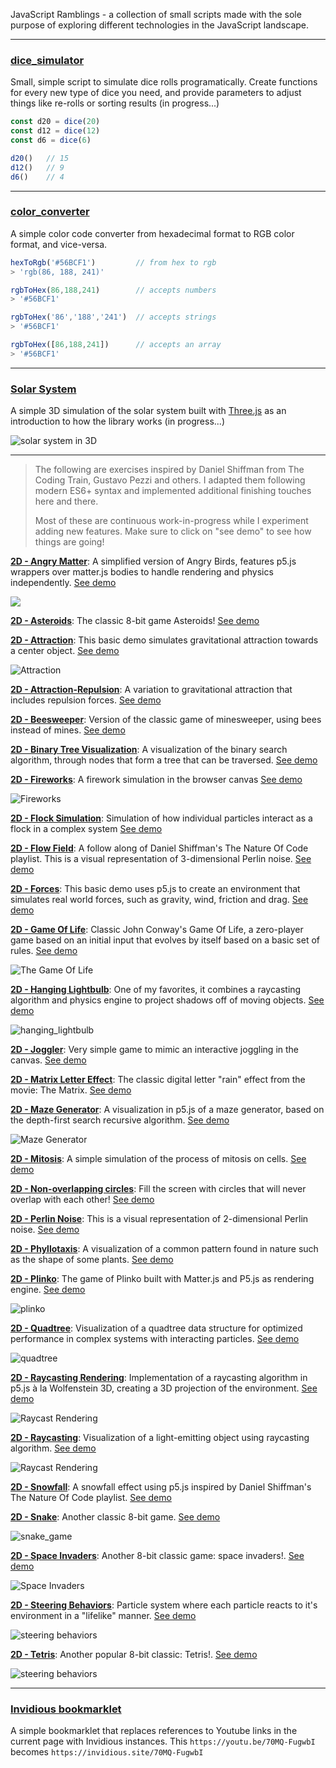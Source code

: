 JavaScript Ramblings - a collection of small scripts made with the sole purpose of exploring different technologies in the JavaScript landscape.

---
### [dice_simulator](https://github.com/herokunt/javascript_ramblings/blob/main/dice.js)

Small, simple script to simulate dice rolls programatically. Create functions for every new type of dice you need, and provide parameters to adjust things like re-rolls or sorting results (in progress...)

```js
const d20 = dice(20)
const d12 = dice(12)
const d6 = dice(6)

d20()   // 15
d12()   // 9
d6()    // 4
```
---
### [color_converter](https://github.com/herokunt/javascript_ramblings/blob/main/colover_converter.js)

A simple color code converter from hexadecimal format to RGB color format, and vice-versa.

```js
hexToRgb('#56BCF1')         // from hex to rgb
> 'rgb(86, 188, 241)'

rgbToHex(86,188,241)        // accepts numbers
> '#56BCF1'

rgbToHex('86','188','241')  // accepts strings
> '#56BCF1'

rgbToHex([86,188,241])      // accepts an array
> '#56BCF1'

```


---
### [Solar System](https://github.com/herokunt/javascript_ramblings/blob/main/3D/planets.js)

A simple 3D simulation of the solar system built with [Three.js](https://threejs.org) as an introduction to how the library works (in progress...)

![solar system in 3D](3D/assets/solar.png)

---
> The following are exercises inspired by Daniel Shiffman from The Coding Train, Gustavo Pezzi and others. I adapted them following modern ES6+ syntax and implemented additional finishing touches here and there.
>
> Most of these are continuous work-in-progress while I experiment adding new features. Make sure to click on "see demo" to see how things are going!

**[2D - Angry Matter](https://github.com/herokunt/javascript_ramblings/blob/main/2D/angry_matter.js)**: A simplified version of Angry Birds, features p5.js wrappers over matter.js bodies to handle rendering and physics independently. [See demo](https://editor.p5js.org/fall-parameter/sketches/Q6PcOhQBl)

![](2D/assets/polygons.gif)

**[2D - Asteroids](https://github.com/herokunt/javascript_ramblings/blob/main/2D/asteroids.js)**: The classic 8-bit game Asteroids! [See demo](https://editor.p5js.org/fall-parameter/sketches/EBnF9Q-1N)

**[2D - Attraction](https://github.com/herokunt/javascript_ramblings/blob/main/2D/noc_physics.js)**: This basic demo simulates gravitational attraction towards a center object. [See demo](https://editor.p5js.org/fall-parameter/sketches/HmzJS_pB8)

![Attraction](2D/assets/attraction.gif)

**[2D - Attraction-Repulsion](https://github.com/herokunt/javascript_ramblings/blob/main/2D/noc_attraction.js)**: A variation to gravitational attraction that includes repulsion forces. [See demo](https://editor.p5js.org/fall-parameter/sketches/5bTOj2boj)

**[2D - Beesweeper](https://github.com/herokunt/javascript_ramblings/blob/main/2D/beesweeper.js)**: Version of the classic game of minesweeper, using bees instead of mines. [See demo](https://editor.p5js.org/fall-parameter/sketches/ExafupoVm)

**[2D - Binary Tree Visualization](https://github.com/herokunt/javascript_ramblings/blob/main/2D/binary_tree.js)**: A visualization of the binary search algorithm, through nodes that form a tree that can be traversed. [See demo](https://editor.p5js.org/fall-parameter/sketches/XZ8q5Uljy)

**[2D - Fireworks](https://github.com/herokunt/javascript_ramblings/blob/main/2D/fireworks.js)**: A firework simulation in the browser canvas [See demo](https://editor.p5js.org/fall-parameter/sketches/oQ_ScPSZq)

![Fireworks](2D/assets/fireworks.gif)

**[2D - Flock Simulation](https://github.com/herokunt/javascript_ramblings/blob/main/2D/flock_simulation.js)**: Simulation of how individual particles interact as a flock in a complex system [See demo](https://editor.p5js.org/fall-parameter/sketches/cq-M6CW1k)

**[2D - Flow Field](https://github.com/herokunt/javascript_ramblings/blob/main/2D/noc_flowfield.js)**: A follow along of Daniel Shiffman's The Nature Of Code playlist. This is a visual representation of 3-dimensional Perlin noise. [See demo](https://editor.p5js.org/fall-parameter/sketches/PxvmM0PMq)

**[2D - Forces](https://github.com/herokunt/javascript_ramblings/blob/main/2D/noc_forces.js)**: This basic demo uses p5.js to create an environment that simulates real world forces, such as gravity, wind, friction and drag. [See demo](https://editor.p5js.org/fall-parameter/sketches/5KQupIlIW)

**[2D - Game Of Life](https://github.com/herokunt/javascript_ramblings/blob/main/2D/game_of_life.js)**: Classic John Conway's Game Of Life, a zero-player game based on an initial input that evolves by itself based on a basic set of rules. [See demo](https://editor.p5js.org/fall-parameter/sketches/NLFQKHvjr)

![The Game Of Life](2D/assets/game_life.gif)

**[2D - Hanging Lightbulb](https://github.com/herokunt/javascript_ramblings/blob/main/2D/hanging_lightbulb.js)**: One of my favorites, it combines a raycasting algorithm and physics engine to project shadows off of moving objects. [See demo](https://editor.p5js.org/fall-parameter/sketches/iRAe03G1W)

![hanging_lightbulb](2D/assets/hanging_lightbulb.gif)

**[2D - Joggler](https://github.com/herokunt/javascript_ramblings/blob/main/2D/joggler.js)**: Very simple game to mimic an interactive joggling in the canvas. [See demo](https://editor.p5js.org/fall-parameter/sketches/d5aRIpu00)

**[2D - Matrix Letter Effect](https://github.com/herokunt/javascript_ramblings/blob/main/2D/matrix_letters.js)**: The classic digital letter "rain" effect from the movie: The Matrix. [See demo](https://editor.p5js.org/fall-parameter/sketches/7RUbiCt1b)

**[2D - Maze Generator](https://github.com/herokunt/javascript_ramblings/blob/main/2D/maze_generator.js)**: A visualization in p5.js of a maze generator, based on the depth-first search recursive algorithm. [See demo](https://editor.p5js.org/fall-parameter/sketches/Y_IB8Scm4)

![Maze Generator](2D/assets/maze.gif)

**[2D - Mitosis](https://github.com/herokunt/javascript_ramblings/blob/main/2D/mitosis.js)**: A simple simulation of the process of mitosis on cells. [See demo](https://editor.p5js.org/fall-parameter/sketches/8iVEnifrI)

**[2D - Non-overlapping circles](https://github.com/herokunt/javascript_ramblings/blob/main/2D/overlap.js)**: Fill the screen with circles that will never overlap with each other! [See demo](https://editor.p5js.org/fall-parameter/sketches/hm3joNACl)

**[2D - Perlin Noise](https://github.com/herokunt/javascript_ramblings/blob/main/2D/noc_perlin_noise.js)**: This is a visual representation of 2-dimensional Perlin noise. [See demo](https://editor.p5js.org/fall-parameter/sketches/oGkwnNowr)

**[2D - Phyllotaxis](https://github.com/herokunt/javascript_ramblings/blob/main/2D/phyllotaxis.js)**: A visualization of a common pattern found in nature such as the shape of some plants. [See demo](https://editor.p5js.org/fall-parameter/sketches/u7RBrO09p)

**[2D - Plinko](https://github.com/herokunt/javascript_ramblings/blob/main/2D/plinko.js)**: The game of Plinko built with Matter.js and P5.js as rendering engine. [See demo](https://editor.p5js.org/fall-parameter/sketches/FD9i-1nL0F)

![plinko](2D/assets/plinko.gif)

**[2D - Quadtree](https://github.com/herokunt/javascript_ramblings/blob/main/2D/quadtree.js)**: Visualization of a quadtree data structure for optimized performance in complex systems with interacting particles. [See demo](https://editor.p5js.org/fall-parameter/sketches/wPjwEOd-i)

![quadtree](2D/assets/quadtree.gif)

**[2D - Raycasting Rendering](https://github.com/herokunt/javascript_ramblings/blob/main/2D/raycasting_rendering.js)**: Implementation of a raycasting algorithm in p5.js à la Wolfenstein 3D, creating a 3D projection of the environment. [See demo](https://editor.p5js.org/fall-parameter/sketches/lDJjXSG6o)

![Raycast Rendering](2D/assets/raycast_render.gif)

**[2D - Raycasting](https://github.com/herokunt/javascript_ramblings/blob/main/2D/raycasting.js)**: Visualization of a light-emitting object using raycasting algorithm. [See demo](https://editor.p5js.org/fall-parameter/sketches/Mr6WzNe5E)

![Raycast Rendering](2D/assets/raycasting.gif)

**[2D - Snowfall](https://github.com/herokunt/javascript_ramblings/blob/main/2D/noc_snowfall.js)**: A snowfall effect using p5.js inspired by Daniel Shiffman's The Nature Of Code playlist. [See demo](https://editor.p5js.org/fall-parameter/sketches/KHmqjD_gx)

**[2D - Snake](https://github.com/herokunt/javascript_ramblings/blob/main/2D/snake.js)**: Another classic 8-bit game. [See demo](https://editor.p5js.org/fall-parameter/sketches/_B_A8i0d1)

![snake_game](2D/assets/snake.gif)

**[2D - Space Invaders](https://github.com/herokunt/javascript_ramblings/blob/main/2D/invaders.js)**: Another 8-bit classic game: space invaders!. [See demo](https://editor.p5js.org/fall-parameter/sketches/AULsRZPCm)

![Space Invaders](2D/assets/space_invaders.png)

**[2D - Steering Behaviors](https://github.com/herokunt/javascript_ramblings/blob/main/2D/steering_behavior.js)**: Particle system where each particle reacts to it's environment in a "lifelike" manner. [See demo](https://editor.p5js.org/fall-parameter/sketches/Po7qTPFag)

![steering behaviors](2D/assets/steering_behaviors.gif)

**[2D - Tetris](https://github.com/herokunt/javascript_ramblings/blob/main/2D/tetris.js)**: Another popular 8-bit classic: Tetris!. [See demo](https://editor.p5js.org/fall-parameter/sketches/-8YjzbeP0)

![steering behaviors](2D/assets/tetris.gif)

---
### [Invidious bookmarklet](https://github.com/herokunt/javascript_ramblings/blob/main/bookmarklets.js)

A simple bookmarklet that replaces references to Youtube links in the current page with Invidious instances. This `https://youtu.be/70MQ-FugwbI` becomes `https://invidious.site/70MQ-FugwbI`
